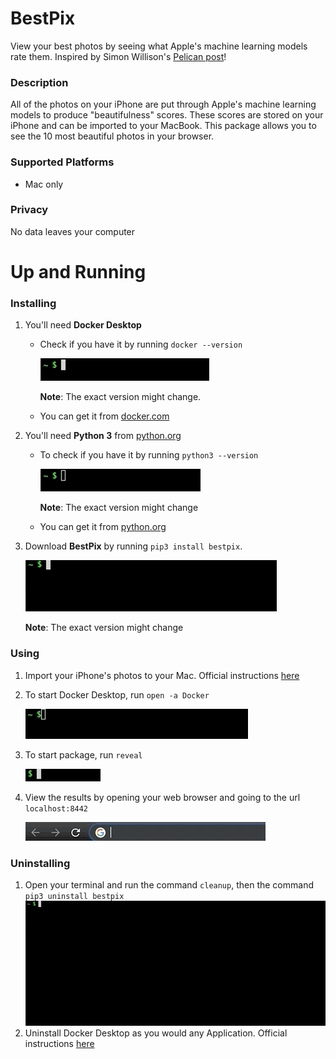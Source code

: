 # BestPix

View your best photos by seeing what Apple's machine learning models rate them.
Inspired by Simon Willison's [Pelican post](https://simonwillison.net/2020/May/21/dogsheep-photos/)!


### Description

All of the photos on your iPhone are put through Apple's machine learning models to produce "beautifulness" scores. These scores are stored on your iPhone and can be imported to your MacBook. This package allows you to see the 10 most beautiful photos in your browser.


### Supported Platforms

  * Mac only

### Privacy

No data leaves your computer

# Up and Running

### Installing

1. You'll need **Docker Desktop**
   
   * Check if you have it by running `docker --version`

     ![](gifs/checkdocker.gif)

     **Note**: The exact version might change.

    * You can get it from [docker.com](https://www.docker.com/products/docker-desktop) 

2. You'll need  **Python 3** from [python.org](https://www.python.org/downloads/)
   
   * To check if you have it by running `python3 --version`

       ![](gifs/checkpython3.gif)

      **Note**: The exact version might change

    * You can get it from [python.org](https://www.python.org/downloads/)

3. Download **BestPix** by running `pip3 install bestpix`.
   
    ![](gifs/pip3installbestpix.gif)

    **Note**: The exact version might change

### Using

1. Import your iPhone's photos to your Mac. Official instructions [here](https://support.apple.com/en-us/HT201302#importmac)
2. To start Docker Desktop, run `open -a Docker`
   
    ![](gifs/openadocker.gif)

3.  To start package, run `reveal`
   
     ![](gifs/reveal.gif)

4. View the results by opening your web browser and going to the url `localhost:8442`

    ![](gifs/localhost.gif)

### Uninstalling

1. Open your terminal and run the command `cleanup`, then the command `pip3 uninstall bestpix`
   ![](gifs/cleanup.gif)
2. Uninstall Docker Desktop as you would any Application. Official instructions [here](https://support.apple.com/en-us/HT202235)